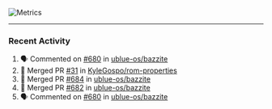 ![Metrics](https://metrics.lecoq.io/KyleGospo?template=classic&base=header%2C%20activity%2C%20community%2C%20repositories%2C%20metadata&base.indepth=false&base.hireable=false&base.skip=false&config.timezone=America%2FLos_Angeles)

---
### Recent Activity
<!--START_SECTION:activity-->
1. 🗣 Commented on [#680](https://github.com/ublue-os/bazzite/issues/680#issuecomment-1890868061) in [ublue-os/bazzite](https://github.com/ublue-os/bazzite)
2. 🎉 Merged PR [#31](https://github.com/KyleGospo/rom-properties/pull/31) in [KyleGospo/rom-properties](https://github.com/KyleGospo/rom-properties)
3. 🎉 Merged PR [#684](https://github.com/ublue-os/bazzite/pull/684) in [ublue-os/bazzite](https://github.com/ublue-os/bazzite)
4. 🎉 Merged PR [#682](https://github.com/ublue-os/bazzite/pull/682) in [ublue-os/bazzite](https://github.com/ublue-os/bazzite)
5. 🗣 Commented on [#680](https://github.com/ublue-os/bazzite/issues/680#issuecomment-1890611084) in [ublue-os/bazzite](https://github.com/ublue-os/bazzite)
<!--END_SECTION:activity-->
